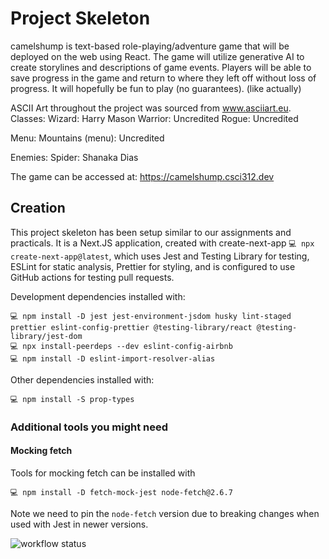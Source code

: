 # Project Skeleton

camelshump is text-based role-playing/adventure game that will be deployed on the web using React. The game will utilize generative AI to create storylines and descriptions of game events. Players will be able to save progress in the game and return to where they left off without loss of progress. It will hopefully be fun to play (no guarantees). (like actually)

ASCII Art throughout the project was sourced from www.asciiart.eu.
Classes:
Wizard: Harry Mason
Warrior: Uncredited
Rogue: Uncredited

Menu:
Mountains (menu): Uncredited

Enemies:
Spider: Shanaka Dias

The game can be accessed at: https://camelshump.csci312.dev

## Creation

This project skeleton has been setup similar to our assignments and practicals. It is a Next.JS application, created with create-next-app `💻 npx create-next-app@latest`, which uses Jest and Testing Library for testing, ESLint for static analysis, Prettier for styling, and is configured to use GitHub actions for testing pull requests.

Development dependencies installed with:

```
💻 npm install -D jest jest-environment-jsdom husky lint-staged prettier eslint-config-prettier @testing-library/react @testing-library/jest-dom
💻 npx install-peerdeps --dev eslint-config-airbnb
💻 npm install -D eslint-import-resolver-alias
```

Other dependencies installed with:

```
💻 npm install -S prop-types
```

### Additional tools you might need

#### Mocking fetch

Tools for mocking fetch can be installed with

```
💻 npm install -D fetch-mock-jest node-fetch@2.6.7
```

Note we need to pin the `node-fetch` version due to breaking changes when used with Jest in newer versions.

![workflow status](https://github.com/csci312a-f23/project-camelshump/actions/workflows/node.js.yml/badge.svg)
